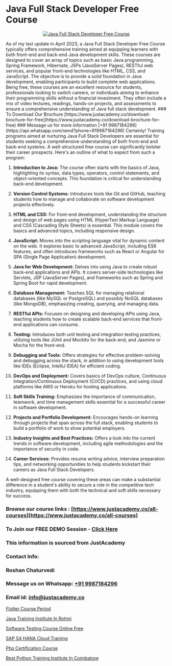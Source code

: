 # Java Full Stack Developer Free Course

<p align="center">
  <a href="https://justacademy.co/program-detail/full-stack-web-development">
    <img src="https://justacademy.co/storage2/program_images/1704700371.webp" alt="Java Full Stack Developer Free Course">
  </a>
</p>
As of my last update in April 2023, a Java Full Stack Developer Free Course typically offers comprehensive training aimed at equipping learners with both front-end and back-end Java development skills. These courses are designed to cover an array of topics such as basic Java programming, Spring Framework, Hibernate, JSPs (JavaServer Pages), RESTful web services, and popular front-end technologies like HTML, CSS, and JavaScript. The objective is to provide a solid foundation in Java development, enabling participants to build complete web applications. Being free, these courses are an excellent resource for students, professionals looking to switch careers, or individuals aiming to enhance their programming skills without a financial investment. They often include a mix of video lectures, readings, hands-on projects, and assessments to ensure a comprehensive understanding of Java full stack development.
### To Download Our Brochure [https://www.justacademy.co/download-brochure-for-free](https://www.justacademy.co/download-brochure-for-free)
### Message us for more information [+91 9987184296](https://api.whatsapp.com/send?phone=919987184296)
Certainly! Training programs aimed at nurturing Java Full Stack Developers are essential for students seeking a comprehensive understanding of both front-end and back-end systems. A well-structured free course can significantly bolster their career prospects. Here's an outline of what to expect from such a program:

1) **Introduction to Java:** The course often starts with the basics of Java, highlighting its syntax, data types, operators, control statements, and object-oriented concepts. This foundation is critical for understanding back-end development.

2) **Version Control Systems:** Introduces tools like Git and GitHub, teaching students how to manage and collaborate on software development projects effectively.

3) **HTML and CSS:** For front-end development, understanding the structure and design of web pages using HTML (HyperText Markup Language) and CSS (Cascading Style Sheets) is essential. This module covers the basics and advanced topics, including responsive design.

4) **JavaScript:** Moves into the scripting language vital for dynamic content on the web. It explores basic to advanced JavaScript, including ES6 features, and often introduces frameworks such as React or Angular for SPA (Single Page Application) development.

5) **Java for Web Development:** Delves into using Java to create robust back-end applications and APIs. It covers server-side technologies like Servlets, JSP (JavaServer Pages), and frameworks such as Spring and Spring Boot for rapid development.

6) **Database Management:** Teaches SQL for managing relational databases (like MySQL or PostgreSQL) and possibly NoSQL databases (like MongoDB), emphasizing creating, querying, and managing data.

7) **RESTful APIs:** Focuses on designing and developing APIs using Java, teaching students how to create scalable back-end services that front-end applications can consume.

8) **Testing:** Introduces both unit testing and integration testing practices, utilizing tools like JUnit and Mockito for the back-end, and Jasmine or Mocha for the front-end.

9) **Debugging and Tools:** Offers strategies for effective problem-solving and debugging across the stack, in addition to using development tools like IDEs (Eclipse, IntelliJ IDEA) for efficient coding.

10) **DevOps and Deployment:** Covers basics of DevOps culture, Continuous Integration/Continuous Deployment (CI/CD) practices, and using cloud platforms like AWS or Heroku for hosting applications.

11) **Soft Skills Training:** Emphasizes the importance of communication, teamwork, and time management skills essential for a successful career in software development.

12) **Projects and Portfolio Development:** Encourages hands-on learning through projects that span across the full stack, enabling students to build a portfolio of work to show potential employers.

13) **Industry Insights and Best Practices:** Offers a look into the current trends in software development, including agile methodologies and the importance of security in code.

14) **Career Services:** Provides resume writing advice, interview preparation tips, and networking opportunities to help students kickstart their careers as Java Full Stack Developers.

A well-designed free course covering these areas can make a substantial difference in a student's ability to secure a role in the competitive tech industry, equipping them with both the technical and soft skills necessary for success.

### Browse our course links : [https://www.justacademy.co/all-courses](https://www.justacademy.co/all-courses) 
### To Join our FREE DEMO Session - [Click Here](https://www.justacademy.co/register-for-course-demo)


### This information is sourced from JustAcademy
### Contact Info:
### Roshan Chaturvedi
### Message us on Whatsapp: [+91 9987184296](https://api.whatsapp.com/send?phone=919987184296)
### Email id: [info@justacademy.co](mailto:info@justacademy.co)
                
[Flutter Course Period](https://www.linkedin.com/pulse/flutter-course-period-justacademy-vmzvc?trackingId=IwDEVmCXONIdO5Cy%2BN1xBQ%3D%3D&lipi=urn%3Ali%3Apage%3Ad_flagship3_company_admin%3BDLQ%2B50x3S7egnKpGc2XQEw%3D%3D)

[Java Training Institute In Rohini](https://www.linkedin.com/pulse/java-training-institute-rohini-justacademy-8v0oe?trackingId=KjIzKROyDedvgJ0eYg03Ag%3D%3D&lipi=urn%3Ali%3Apage%3Ad_flagship3_company_admin%3BxUP8vDI1SK6JTwycAY2syQ%3D%3D)

[Software Testing Course Online Free](https://medium.com/@sagarawat89/software-testing-course-online-free-321236519ca8)

[SAP S4 HANA Cloud Training](https://medium.com/@negishivu99/sap-s4-hana-cloud-training-7ea318c1280c)

[Php Certification Course](https://justacademyin.github.io/justacademy/php-certification-course)

[Best Python Training Institute In Coimbatore](https://justacademyin.github.io/justacademy/best-python-training-institute-in-coimbatore)

